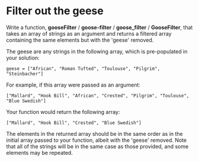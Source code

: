 # Filter out the geese

Write a function, **gooseFilter** / **goose-filter** / **goose_filter** / **GooseFilter**, that takes an array of strings as an argument and returns a filtered array containing the same elements but with the 'geese' removed.

The geese are any strings in the following array, which is pre-populated in your solution:

```
geese = ["African", "Roman Tufted", "Toulouse", "Pilgrim", "Steinbacher"]
```

For example, if this array were passed as an argument:

```
["Mallard", "Hook Bill", "African", "Crested", "Pilgrim", "Toulouse", "Blue Swedish"]

```

Your function would return the following array:

```
["Mallard", "Hook Bill", "Crested", "Blue Swedish"]
```

The elements in the returned array should be in the same order as in the initial array passed to your function, albeit with the 'geese' removed. Note that all of the strings will be in the same case as those provided, and some elements may be repeated.
